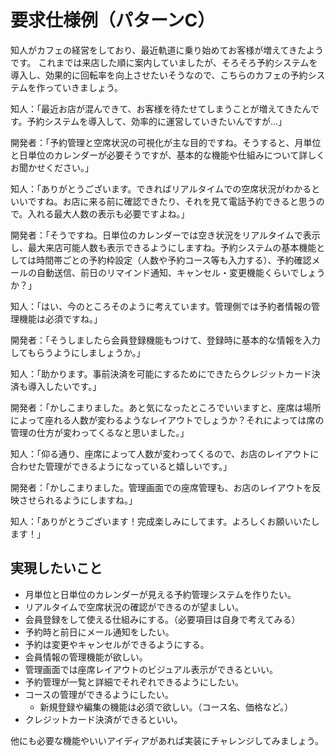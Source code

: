 # 要求仕様例（パターンC）

知人がカフェの経営をしており、最近軌道に乗り始めてお客様が増えてきたようです。
これまでは来店した順に案内していましたが、そろそろ予約システムを導入し、効果的に回転率を向上させたいそうなので、こちらのカフェの予約システムを作っていきましょう。

知人：「最近お店が混んできて、お客様を待たせてしまうことが増えてきたんです。予約システムを導入して、効率的に運営していきたいんですが...」

開発者：「予約管理と空席状況の可視化が主な目的ですね。そうすると、月単位と日単位のカレンダーが必要そうですが、基本的な機能や仕組みについて詳しくお聞かせください。」

知人：「ありがとうございます。できればリアルタイムでの空席状況がわかるといいですね。お店に来る前に確認できたり、それを見て電話予約できると思うので。入れる最大人数の表示も必要ですよね。」

開発者：「そうですね。日単位のカレンダーでは空き状況をリアルタイムで表示し、最大来店可能人数も表示できるようにしますね。予約システムの基本機能としては時間帯ごとの予約枠設定（人数や予約コース等も入力する）、予約確認メールの自動送信、前日のリマインド通知、キャンセル・変更機能くらいでしょうか？」

知人：「はい、今のところそのように考えています。管理側では予約者情報の管理機能は必須ですね。」

開発者：「そうしましたら会員登録機能もつけて、登録時に基本的な情報を入力してもらうようにしましょうか。」

知人：「助かります。事前決済を可能にするためにできたらクレジットカード決済も導入したいです。」

開発者：「かしこまりました。あと気になったところでいいますと、座席は場所によって座れる人数が変わるようなレイアウトでしょうか？それによっては席の管理の仕方が変わってくるなと思いました。」

知人：「仰る通り、座席によって人数が変わってくるので、お店のレイアウトに合わせた管理ができるようになっていると嬉しいです。」

開発者：「かしこまりました。管理画面での座席管理も、お店のレイアウトを反映させられるようにしますね。」

知人：「ありがとうございます！完成楽しみにしてます。よろしくお願いいたします！」

## 実現したいこと

- 月単位と日単位のカレンダーが見える予約管理システムを作りたい。
- リアルタイムで空席状況の確認ができるのが望ましい。
- 会員登録をして使える仕組みにする。（必要項目は自身で考えてみる）
- 予約時と前日にメール通知をしたい。
- 予約は変更やキャンセルができるようにする。
- 会員情報の管理機能が欲しい。
- 管理画面では座席レイアウトのビジュアル表示ができるといい。
- 予約管理が一覧と詳細でそれぞれできるようにしたい。
- コースの管理ができるようにしたい。
  - 新規登録や編集の機能は必須で欲しい。（コース名、価格など。）
- クレジットカード決済ができるといい。

他にも必要な機能やいいアイディアがあれば実装にチャレンジしてみましょう。
